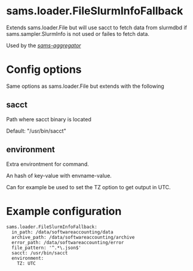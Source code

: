 # sams.loader.FileSlurmInfoFallback

Extends sams.loader.File but will use sacct to fetch data 
from slurmdbd if sams.sampler.SlurmInfo is not used or 
failes to fetch data.

Used by the [*sams-aggregator*](../sams-aggregator.md)

# Config options

Same options as sams.loader.File but extends with the following

## sacct

Path where sacct binary is located

Default: "/usr/bin/sacct"

## environment

Extra environtment for command.

An hash of key-value with envname-value.

Can for example be used to set the TZ option to get output in UTC.


# Example configuration

```
sams.loader.FileSlurmInfoFallback:
  in_path: /data/softwareaccounting/data
  archive_path: /data/softwareaccounting/archive
  error_path: /data/softwareaccounting/error
  file_pattern: '^.*\.json$'
  sacct: /usr/bin/sacct
  environment:
    TZ: UTC
```
